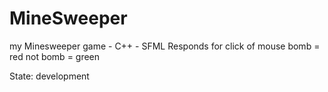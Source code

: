 # MineSweeper
my Minesweeper game - C++ - SFML
Responds for click of mouse
bomb = red
not bomb = green

State: development
